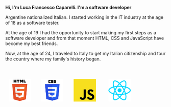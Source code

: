 **Hi, I'm Luca Francesco Caparelli. I'm a software developer**

Argentine nationalized Italian. I started working in the IT industry at the age of 18 as a software tester.
  
At the age of 19 I had the opportunity to start making my first steps as a software developer and from that moment HTML, CSS and JavaScript have become my best friends.

Now, at the age of 24, I traveled to Italy to get my Italian citizenship and tour the country where my family's history began.

<br>

<img width="70px" 
    height="70px" 
    style="margin: 10px"
    src="./assets/html.svg"> &nbsp;
<img width="70px" 
    height="70px" 
    style="margin: 10px"
    src="./assets/css.svg"> &nbsp;
<img width="70px" 
    height="70px" 
    style="margin: 10px"
    src="./assets/javascript.svg"> &nbsp; &nbsp;
<img width="70px" 
    height="70px" 
    style="margin: 10px"
    src="./assets/react.svg"> &nbsp;
